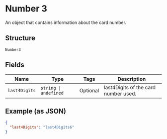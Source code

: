 
# Number 3

An object that contains information about the card number.

## Structure

`Number3`

## Fields

| Name | Type | Tags | Description |
|  --- | --- | --- | --- |
| `last4Digits` | `string \| undefined` | Optional | last4Digits of the card number used. |

## Example (as JSON)

```json
{
  "last4Digits": "last4Digits6"
}
```

